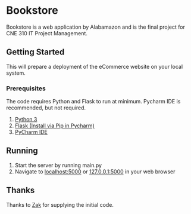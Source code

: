 # Bookstore
Bookstore is a web application by Alabamazon and is the final project for CNE 310 IT Project Management.
  
## Getting Started ##
This will prepare a deployment of the eCommerce website on your local system.

### Prerequisites
The code requires Python and Flask to run at minimum. Pycharm IDE is recommended, but not required.
1. [Python 3](https://www.python.org/downloads/)
2. [Flask (Install via Pip in Pycharm)](https://rtc.instructure.com/courses/1755810/assignments/15651217?module_item_id=35510850)
3. [PyCharm IDE](https://www.jetbrains.com/pycharm/download/#section=windows)

## Running ##
1. Start the server by running main.py
2. Navigate to [localhost:5000](http://localhost:5000) or [127.0.0.1:5000](http://127.0.0.1:5000) in your web browser


## Thanks
Thanks to [Zak](https://github.com/RTCedu) for supplying the initial code.
